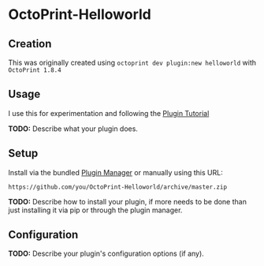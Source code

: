# OctoPrint-Helloworld

## Creation

This was originally created using `octoprint dev plugin:new helloworld` with `OctoPrint 1.8.4`

## Usage

I use this for experimentation and following the [Plugin Tutorial](https://docs.octoprint.org/en/master/plugins/gettingstarted.html#)

**TODO:** Describe what your plugin does.

## Setup

Install via the bundled [Plugin Manager](https://docs.octoprint.org/en/master/bundledplugins/pluginmanager.html)
or manually using this URL:

    https://github.com/you/OctoPrint-Helloworld/archive/master.zip

**TODO:** Describe how to install your plugin, if more needs to be done than just installing it via pip or through
the plugin manager.

## Configuration

**TODO:** Describe your plugin's configuration options (if any).
